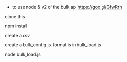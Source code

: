 
- to use node & v2 of the bulk api https://goo.gl/GfwRrh

clone this

npm install

create a csv

create a bulk_config.js, format is in bulk_load.js

node bulk_load.js
